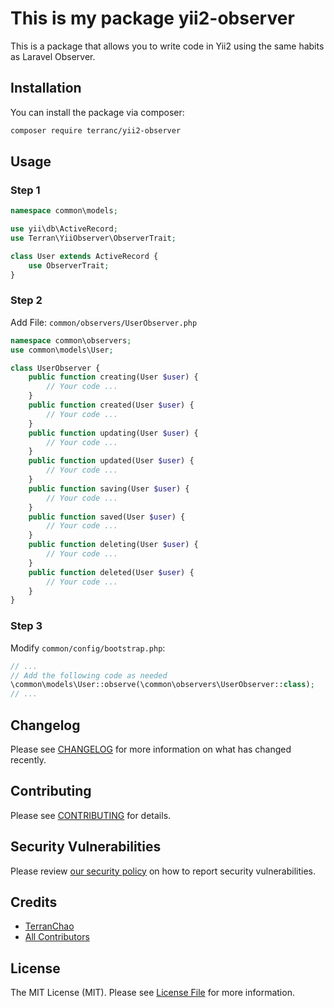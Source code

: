 # This is my package yii2-observer

This is a package that allows you to write code in Yii2 using the same habits as Laravel Observer.


## Installation

You can install the package via composer:

```bash
composer require terranc/yii2-observer
```

## Usage

### Step 1
```php
namespace common\models;

use yii\db\ActiveRecord;
use Terran\YiiObserver\ObserverTrait;

class User extends ActiveRecord {
    use ObserverTrait;
}
```

### Step 2
Add File: `common/observers/UserObserver.php`
```php
namespace common\observers;
use common\models\User;

class UserObserver {
    public function creating(User $user) {
        // Your code ...
    }
    public function created(User $user) {
        // Your code ...
    }
    public function updating(User $user) {
        // Your code ...
    }
    public function updated(User $user) {
        // Your code ...
    }
    public function saving(User $user) {
        // Your code ...
    }
    public function saved(User $user) {
        // Your code ...
    }
    public function deleting(User $user) {
        // Your code ...
    }
    public function deleted(User $user) {
        // Your code ...
    }
}

```

### Step 3
Modify `common/config/bootstrap.php`:
```php
// ...
// Add the following code as needed
\common\models\User::observe(\common\observers\UserObserver::class);
// ...
```



## Changelog

Please see [CHANGELOG](CHANGELOG.md) for more information on what has changed recently.

## Contributing

Please see [CONTRIBUTING](https://github.com/spatie/.github/blob/main/CONTRIBUTING.md) for details.

## Security Vulnerabilities

Please review [our security policy](../../security/policy) on how to report security vulnerabilities.

## Credits

- [TerranChao](https://github.com/terranc)
- [All Contributors](../../contributors)

## License

The MIT License (MIT). Please see [License File](LICENSE.md) for more information.
